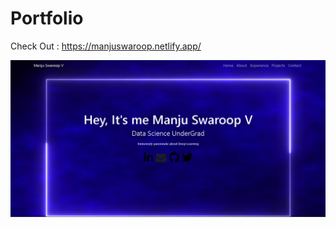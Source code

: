 # Portfolio
  Check Out : https://manjuswaroop.netlify.app/



<img width="800" alt="image" src="https://github.com/manjuv03/Portfolio/blob/main/images/Portfolio%20UI.png">
